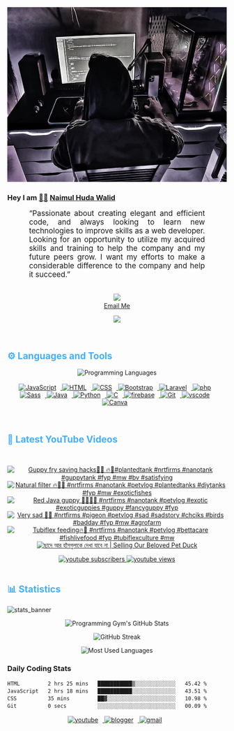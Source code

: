 <!-- ![github_cover_banner](https://www.digitalsolutionservices.com/img/services/web%20development.gif)-->

<div align="center" style="display:block;">
    <img height="400px" width="100%" alt="github cover banner" src="https://raw.githubusercontent.com/NaimulHudaWalid/NaimulHudaWalid/main/272276268_3114779035434264_920860974401480824_n.jpg"/> 
</div>

### Hey I am [👨🏻‍][facebook] [Naimul Huda Walid][youtube]



<p align:"center" style="text-align: justify; margin: 0 50px; font-size: 17px;" >
   “Passionate about creating elegant and efficient code, and always looking to learn new technologies to improve skills as a web developer. Looking for an opportunity to utilize my acquired skills and training to help the company and my future peers grow. I want my efforts to make a considerable difference to the company and help it succeed.”
<br>
<br>
<div align="center">

![](https://visitor-badge.glitch.me/badge?page_id=NaimulHudaWalid)
    <br />
[Email Me](mailto:dev.naimulhuda@gmail.com)
</div>
</p>
<!-- Typing SVG by DenverCoder1 - https://github.com/DenverCoder1/readme-typing-svg -->
<p align="center">
<!--   <a href="https://github.com/DenverCoder1/readme-typing-svg"> -->
    <img src="https://readme-typing-svg.herokuapp.com?color=E22FE4&width=380&height=45&lines=Open-Source+Enthusiast;Learning+In+Public;Empowering+Others;Nice+To+Meet+You+...&center=true"></a>

</p>
<br>
<!-- Languages and Tools -->

<h2 style="color: #44AEFB">⚙️ Languages and Tools</h2>
<div align="center" style="display:block;">
    <img width="100px" alt="Programming Languages" src="https://user-images.githubusercontent.com/78341798/194531121-47b0119a-ce00-439d-b586-125f86acb098.png"/> 
</div>
<br>   
<!-- Icons Resources -->
<!-- https://devicon.dev/ -->
<!-- https://cdn.jsdelivr.net/npm/simple-icons@v3/icons/ -->
<div align="center">
  <a href="https://developer.mozilla.org/en-US/docs/Web/JavaScript" target="_blank" rel="noreferrer">
      <img  alt="JavaScript" height="50px" style="padding-right:10px;" src="https://cdn.jsdelivr.net/gh/devicons/devicon/icons/javascript/javascript-plain.svg"/>
  </a>
  
 
  <a href="https://developer.mozilla.org/en-US/docs/Web/HTML" target="_blank" rel="noreferrer">
      <img  alt="HTML" height="50px" style="padding-right:10px;" src="https://cdn.jsdelivr.net/gh/devicons/devicon/icons/html5/html5-original.svg"/>
  </a>
  <a href="https://developer.mozilla.org/en-US/docs/Web/CSS" target="_blank" rel="noreferrer">
      <img  alt="CSS" height="50px" style="padding-right:10px;" src="https://cdn.jsdelivr.net/gh/devicons/devicon/icons/css3/css3-original.svg"/>
  </a>
  <a href="https://getbootstrap.com/" target="_blank" rel="noreferrer">
      <img  alt="Bootstrap" height="50px" style="padding-right:10px;" src="https://cdn.jsdelivr.net/gh/devicons/devicon/icons/bootstrap/bootstrap-original.svg"/>
  </a> 
  <a href="https://laravel.com/" target="_blank" rel="noreferrer">
      <img  alt="Laravel" height="50px" style="padding-right:10px;" src="https://cdn.jsdelivr.net/gh/devicons/devicon/icons/laravel/laravel-plain.svg"/>
  </a>
  <a href="https://www.php.net/" target="_blank" rel="noreferrer">
      <img  alt="php" height="50px" style="padding-right:10px;" src="https://cdn.jsdelivr.net/gh/devicons/devicon/icons/php/php-original.svg"/>
  </a>
  <a href="https://sass-lang.com/" target="_blank" rel="noreferrer">
      <img  alt="Sass" height="50px" style="padding-right:10px;" src="https://cdn.jsdelivr.net/gh/devicons/devicon/icons/sass/sass-original.svg"/>
  </a>
  <a href="https://www.java.com/en/" target="_blank" rel="noreferrer">
      <img  alt="Java" height="50px" style="padding-right:10px;" src="https://cdn.jsdelivr.net/gh/devicons/devicon/icons/java/java-original.svg"/>
  </a>    
  <a href="https://www.python.org/" target="_blank" rel="noreferrer">
      <img  alt="Python" height="50px" style="padding-right:10px;" src="https://cdn.jsdelivr.net/gh/devicons/devicon/icons/python/python-original.svg"/>
  </a>
  <a href="https://www.cprogramming.com/" target="_blank" rel="noreferrer">
      <img  alt="C" height="50px" style="padding-right:10px;" src="https://cdn.jsdelivr.net/gh/devicons/devicon/icons/c/c-original.svg"/>
  </a>
  
  <a href="https://firebase.google.com/" target="_blank" rel="noreferrer">
      <img  alt="firebase" height="50px" style="padding-right:10px;" src="https://cdn.jsdelivr.net/gh/devicons/devicon/icons/firebase/firebase-plain.svg"/>
  </a>
 
  <a href="https://git-scm.com/" target="_blank" rel="noreferrer">
      <img  alt="Git" height="50px" style="padding-right:10px;" src="https://cdn.jsdelivr.net/gh/devicons/devicon/icons/git/git-original.svg"/>
  </a>
  
  <a href="https://code.visualstudio.com/" target="_blank" rel="noreferrer">
      <img  alt="vscode" height="50px" style="padding-right:10px;"src="https://cdn.jsdelivr.net/gh/devicons/devicon/icons/vscode/vscode-original.svg"/>
  </a>
  <a href="https://www.canva.com/" target="_blank" rel="noreferrer">
      <img  alt="Canva" height="50px" style="padding-right:10px;" src="https://cdn.jsdelivr.net/gh/devicons/devicon/icons/canva/canva-original.svg"/> 
  </a>
</div>
<br>
<br>

<!-- Latest YouTube Videos -->

<h2 style="color: #44AEFB">🎦 Latest YouTube Videos</h2>
<br />

<!-- Resource/Reference: https://github.com/DenverCoder1/github-readme-youtube-cards -->
<div class="youtube videos cards" align="center">

<!-- BEGIN YOUTUBE-CARDS -->
[![Guppy fry saving hacks👌🏻 🔥🖤#plantedtank #nrtfirms #nanotank #guppytank #fyp #mw #bv #satisfying](https://ytcards.demolab.com/?id=FUB0FXFHN2E&title=Guppy+fry+saving+hacks%F0%9F%91%8C%F0%9F%8F%BB+%F0%9F%94%A5%F0%9F%96%A4%23plantedtank+%23nrtfirms+%23nanotank+%23guppytank+%23fyp+%23mw+%23bv+%23satisfying&lang=en&timestamp=1701390115&background_color=%230d1117&title_color=%23ffffff&stats_color=%23dedede&max_title_lines=1&width=250&border_radius=5 "Guppy fry saving hacks👌🏻 🔥🖤#plantedtank #nrtfirms #nanotank #guppytank #fyp #mw #bv #satisfying")](https://www.youtube.com/watch?v=FUB0FXFHN2E)
[![Natural filter 🔥👌🏻 #nrtfirms #nanotank #petvlog #plantedtanks #diytanks #fyp #mw #exoticfishes](https://ytcards.demolab.com/?id=sTDDo_nDoz0&title=Natural+filter+%F0%9F%94%A5%F0%9F%91%8C%F0%9F%8F%BB+%23nrtfirms+%23nanotank+%23petvlog+%23plantedtanks+%23diytanks+%23fyp+%23mw+%23exoticfishes&lang=en&timestamp=1701352185&background_color=%230d1117&title_color=%23ffffff&stats_color=%23dedede&max_title_lines=1&width=250&border_radius=5 "Natural filter 🔥👌🏻 #nrtfirms #nanotank #petvlog #plantedtanks #diytanks #fyp #mw #exoticfishes")](https://www.youtube.com/watch?v=sTDDo_nDoz0)
[![Red Java guppy 👌🏻🔥🖤 #nrtfirms #nanotank #petvlog #exotic #exoticguppies #guppy #fancyguppy #fyp](https://ytcards.demolab.com/?id=ZgxUfPAOKr0&title=Red+Java+guppy+%F0%9F%91%8C%F0%9F%8F%BB%F0%9F%94%A5%F0%9F%96%A4+%23nrtfirms+%23nanotank+%23petvlog+%23exotic+%23exoticguppies+%23guppy+%23fancyguppy+%23fyp&lang=en&timestamp=1701347641&background_color=%230d1117&title_color=%23ffffff&stats_color=%23dedede&max_title_lines=1&width=250&border_radius=5 "Red Java guppy 👌🏻🔥🖤 #nrtfirms #nanotank #petvlog #exotic #exoticguppies #guppy #fancyguppy #fyp")](https://www.youtube.com/watch?v=ZgxUfPAOKr0)
[![Very sad  🥲🥲 #nrtfirms #pigeon #petvlog #sad #sadstory #chciks #birds #badday #fyp #mw #agrofarm](https://ytcards.demolab.com/?id=-zwcqZSDym4&title=Very+sad++%F0%9F%A5%B2%F0%9F%A5%B2+%23nrtfirms+%23pigeon+%23petvlog+%23sad+%23sadstory+%23chciks+%23birds+%23badday+%23fyp+%23mw+%23agrofarm&lang=en&timestamp=1701337544&background_color=%230d1117&title_color=%23ffffff&stats_color=%23dedede&max_title_lines=1&width=250&border_radius=5 "Very sad  🥲🥲 #nrtfirms #pigeon #petvlog #sad #sadstory #chciks #birds #badday #fyp #mw #agrofarm")](https://www.youtube.com/watch?v=-zwcqZSDym4)
[![Tubiflex feeding🔥🖤 #nrtfirms #nanotank #petvlog #bettacare #fishlivefood #fyp #tubiflexculture #mw](https://ytcards.demolab.com/?id=sZcp2zJ_geg&title=Tubiflex+feeding%F0%9F%94%A5%F0%9F%96%A4+%23nrtfirms+%23nanotank+%23petvlog+%23bettacare+%23fishlivefood+%23fyp+%23tubiflexculture+%23mw&lang=en&timestamp=1701303225&background_color=%230d1117&title_color=%23ffffff&stats_color=%23dedede&max_title_lines=1&width=250&border_radius=5 "Tubiflex feeding🔥🖤 #nrtfirms #nanotank #petvlog #bettacare #fishlivefood #fyp #tubiflexculture #mw")](https://www.youtube.com/watch?v=sZcp2zJ_geg)
[![ছাদে আর হাঁসগুলাকে দেখা যাবে না  | Selling Our Beloved Pet Duck](https://ytcards.demolab.com/?id=k0MnYmDmHcE&title=%E0%A6%9B%E0%A6%BE%E0%A6%A6%E0%A7%87+%E0%A6%86%E0%A6%B0+%E0%A6%B9%E0%A6%BE%E0%A6%81%E0%A6%B8%E0%A6%97%E0%A7%81%E0%A6%B2%E0%A6%BE%E0%A6%95%E0%A7%87+%E0%A6%A6%E0%A7%87%E0%A6%96%E0%A6%BE+%E0%A6%AF%E0%A6%BE%E0%A6%AC%E0%A7%87+%E0%A6%A8%E0%A6%BE++%7C+Selling+Our+Beloved+Pet+Duck&lang=en&timestamp=1701224453&background_color=%230d1117&title_color=%23ffffff&stats_color=%23dedede&max_title_lines=1&width=250&border_radius=5 "ছাদে আর হাঁসগুলাকে দেখা যাবে না  | Selling Our Beloved Pet Duck")](https://www.youtube.com/watch?v=k0MnYmDmHcE)
<!-- END YOUTUBE-CARDS -->
</div>

<!-- Begin Youtube Buttons -->
<!-- Resource/Reference:  https://github.com/DenverCoder1/custom-icon-badges -->
<div class="youtube buttons" align="center">
    <a href="https://www.youtube.com/channel/UCa3YaFwzSII0kKg3Nads2dQ"  target="_blank">
        <img alt="youtube subscribers" src="https://img.shields.io/youtube/channel/subscribers/UCa3YaFwzSII0kKg3Nads2dQ?logo=youtube&logoColor=red&style=for-the-badge"/>
    </a> 
    <a href="https://www.youtube.com/channel/UCa3YaFwzSII0kKg3Nads2dQ"  target="_blank">
        <img alt="youtube views" src="https://custom-icon-badges.demolab.com/youtube/channel/views/UCa3YaFwzSII0kKg3Nads2dQ?color=%23E05D44&logo=eye&logoColor=white&style=for-the-badge&labelColor=#555555"/>
    </a> 
</div>
<br>
<!-- End Youtube Buttons -->

<!-- Statistics -->

<h2 style="color: #44AEFB">📊 Statistics</h2>

![stats_banner](https://user-images.githubusercontent.com/78341798/194534778-d662496c-ae00-4e8d-ae9b-b90912054e7f.gif)

<!-- Begin Stats Cards -->
<!-- Resources:  -->
<!-- Github & Languages Stats: https://github.com/naimul15-12090/github-readme-stats --> 
<!-- Streak Stats: https://github.com/denvercoder1/github-readme-streak-stats -->
<!-- Change the value after ?username= to your GitHub username. -->
<div class="stats" align="center">

![Programming Gym's GitHub Stats](https://github-readme-stats.vercel.app/api?username=NaimulHudaWalid&hide=stars&count_private=true&show_icons=true&theme=algolia&border_radius=20)

![GitHub Streak](https://streak-stats.demolab.com?user=NaimulHudaWalid&count_private=true&theme=algolia&border_radius=22)

![Most Used Languages](https://github-readme-stats.vercel.app/api/top-langs/?username=NaimulHudaWalid&langs_count=8&layout=compact&show_icons=true&theme=algolia&border_radius=20)
    
<!-- ![Top Langs](https://github-readme-stats.vercel.app/api/top-langs/?username=naimul15-12090&langs_count=8) -->
<!-- [![Top Langs](https://github-readme-stats.vercel.app/api/top-langs/?username=naimul15-12090&layout=compact)](https://github.com/anuraghazra/github-readme-stats)
 -->
    
</div>
<!--  End Stats Cards -->



### Daily Coding Stats
<!--START_SECTION:waka-->

```txt
HTML         2 hrs 25 mins   ███████████▒░░░░░░░░░░░░░   45.42 %
JavaScript   2 hrs 18 mins   ███████████░░░░░░░░░░░░░░   43.51 %
CSS          35 mins         ██▓░░░░░░░░░░░░░░░░░░░░░░   10.98 %
Git          0 secs          ░░░░░░░░░░░░░░░░░░░░░░░░░   00.09 %
```

<!--END_SECTION:waka-->
<!-- Begin Footer -->
<!-- Icons Resources -->
<!-- https://devicon.dev/ -->
<div class="footer" align="center" style="margin:15px;">
    <a href="https://www.youtube.com/channel/UCa3YaFwzSII0kKg3Nads2dQ" target="_blank">
        <img  style="margin:0 10px 10px 0;" src="https://user-images.githubusercontent.com/78341798/194531650-698ef1b1-9cbd-4b4f-96ef-5a2ec4b5d7e6.svg" alt="youtube" width="40px"/>
    </a>
    <a href="https://www.linkedin.com/in/naimulhudawalid/" target="_blank">
        <img style="margin:0 10px 10px 0;" src="https://user-images.githubusercontent.com/78341798/194531458-b5dfeb1b-bad5-4dfa-909a-2e402262db9a.svg" alt="blogger" width="40px"/>
    </a>
    <a href="mailto:dev.naimulhuda@gmail.com" target="_blank">
        <img style="margin:0 10px 10px 0;" src="https://user-images.githubusercontent.com/78341798/194531383-ddb2b774-5bb9-491c-b601-4a4a7d9792fb.svg" alt="gmail" width="40px"/>
    </a>
</div>
<!-- End Footer -->

[youtube]: https://www.youtube.com/channel/UCa3YaFwzSII0kKg3Nads2dQ
[facebook]: https://www.facebook.com/profile.php?id=100007065945838
